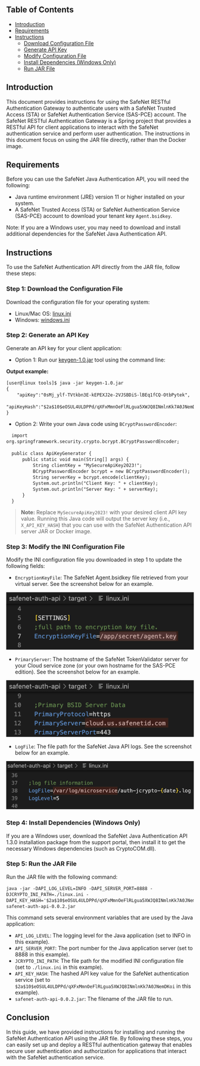 ## Table of Contents
-   [Introduction](https://github.com/thalesdemo/safenet-auth-api/main/jar#introduction)
-   [Requirements](https://github.com/thalesdemo/safenet-auth-api/main/jar#requirements)
-   [Instructions](https://github.com/thalesdemo/safenet-auth-api/main/jar#instructions)
    -   [Download Configuration File](https://github.com/thalesdemo/safenet-auth-api/main/jar#step-1-download-the-configuration-file)
    -   [Generate API Key](https://github.com/thalesdemo/safenet-auth-api/main/jar#step-2-generate-api-key)
    -   [Modify Configuration File](https://github.com/thalesdemo/safenet-auth-api/main/jar#step-3-modify-the-ini-configuration-file)
    -   [Install Dependencies (Windows Only)](https://github.com/thalesdemo/safenet-auth-api/main/jar#step-4-install-dependencies-windows-only)
    -   [Run JAR File](https://github.com/thalesdemo/safenet-auth-api/main/jar#step-5-run-the-jar-file)

## Introduction

This document provides instructions for using the SafeNet RESTful Authentication Gateway to authenticate users with a SafeNet Trusted Access (STA) or SafeNet Authentication Service (SAS-PCE) account. The SafeNet RESTful Authentication Gateway is a Spring project that provides a RESTful API for client applications to interact with the SafeNet authentication service and perform user authentication. The instructions in this document focus on using the JAR file directly, rather than the Docker image.

## Requirements

Before you can use the SafeNet Java Authentication API, you will need the following:

-   Java runtime environment (JRE) version 11 or higher installed on your system.
-   A SafeNet Trusted Access (STA) or SafeNet Authentication Service (SAS-PCE) account to download your tenant key `Agent.bsidkey`.

Note: If you are a Windows user, you may need to download and install additional dependencies for the SafeNet Java Authentication API.

## Instructions

To use the SafeNet Authentication API directly from the JAR file, follow these steps:

### Step 1: Download the Configuration File

Download the configuration file for your operating system:
-   Linux/Mac OS: [linux.ini](https://github.com/thalesdemo/safenet-auth-api/raw/main/config/linux.ini)
-   Windows: [windows.ini](https://github.com/thalesdemo/safenet-auth-api/raw/main/config/windows.ini)


### Step 2: Generate an API Key
Generate an API key for your client application:
    
-   Option 1: Run our [keygen-1.0.jar](https://github.com/thalesdemo/safenet-auth-api/blob/main/tools/keygen-1.0.jar) tool using the command line:
    
**Output example:**
```
[user@linux tools]$ java -jar keygen-1.0.jar 
{
    "apiKey":"0sMj_ylf-TVtkbn3E-kEPEXJ2e-2VJSBDiS-lBEq1fCQ-OtbPytek",
    "apiKeyHash":"$2a$10$eOSUL4ULDPPd/qXFxMmnOeFlRLgua5XWJQ8INmlnKk7A0JNemDKoi"
}
```
      
 -   Option 2: Write your own Java code using `BCryptPasswordEncoder`:
   ``` 
     import org.springframework.security.crypto.bcrypt.BCryptPasswordEncoder;

     public class ApiKeyGenerator {     
    	 public static void main(String[] args) {         
     		 String clientKey = "MySecureApiKey2023!";         
    	 	 BCryptPasswordEncoder bcrypt = new BCryptPasswordEncoder();        
    		 String serverKey = bcrypt.encode(clientKey);         
    		 System.out.println("Client Key: " + clientKey);         
    		 System.out.println("Server Key: " + serverKey);         
    	 } 
     }
```
>    **Note:** Replace `MySecureApiKey2023!` with your desired client API key value. Running this Java code will output the server key (i.e., `X_API_KEY_HASH`) that you can use with the SafeNet Authentication API server JAR or Docker image.

 
### Step 3: Modify the INI Configuration File

Modify the INI configuration file you downloaded in step 1 to update the following fields:
    
-   `EncryptionKeyFile`: The SafeNet Agent.bsidkey file retrieved from your virtual server. See the screenshot below for an example. 

![Screenshot of EncryptionKeyFile field](https://github.com/thalesdemo/safenet-auth-api/raw/main/image/jar/screenshot1.png)
        
        
-   `PrimaryServer`: The hostname of the SafeNet TokenValidator server for your Cloud service zone (or your own hostname for the SAS-PCE edition). See the screenshot below for an example. 

![Screenshot of PrimaryServer field](https://github.com/thalesdemo/safenet-auth-api/raw/main/image/jar/screenshot2.png)
        
        
-   `LogFile`: The file path for the SafeNet Java API logs. See the screenshot below for an example. 

![Screenshot of LogFile field](https://github.com/thalesdemo/safenet-auth-api/raw/main/image/jar/screenshot3.png)
        
        
### Step 4: Install Dependencies (Windows Only)

If you are a Windows user, download the SafeNet Java Authentication API 1.3.0 installation package from the support portal, then install it to get the necessary Windows dependencies (such as CryptoCOM.dll).
    
### Step 5: Run the JAR File

Run the JAR file with the following command:
    
    java -jar -DAPI_LOG_LEVEL=INFO -DAPI_SERVER_PORT=8888 -DJCRYPTO_INI_PATH=./linux.ini -DAPI_KEY_HASH='$2a$10$eOSUL4ULDPPd/qXFxMmnOeFlRLgua5XWJQ8INmlnKk7A0JNemDKoi' safenet-auth-api-0.0.2.jar


This command sets several environment variables that are used by the Java application:
-   `API_LOG_LEVEL`: The logging level for the Java application (set to INFO in this example).
-   `API_SERVER_PORT`: The port number for the Java application server (set to 8888 in this example).
-   `JCRYPTO_INI_PATH`: The file path for the modified INI configuration file (set to `./linux.ini` in this example).
-   `API_KEY_HASH`: The hashed API key value for the SafeNet authentication service (set to `$2a$10$eOSUL4ULDPPd/qXFxMmnOeFlRLgua5XWJQ8INmlnKk7A0JNemDKoi` in this example).
-   `safenet-auth-api-0.0.2.jar`: The filename of the JAR file to run.


## Conclusion

In this guide, we have provided instructions for installing and running the SafeNet Authentication API using the JAR file. By following these steps, you can easily set up and deploy a RESTful authentication gateway that enables secure user authentication and authorization for applications that interact with the SafeNet authentication service.
